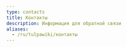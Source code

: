 ```yaml
---
type: contacts
title: Контакты
description: Информация для обратной связи
aliases:
  - /ru/tulpawiki/контакты
---
```


